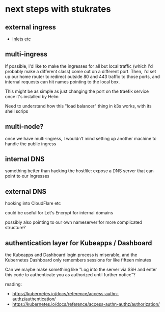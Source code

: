 # next steps with stukrates

## external ingress

- [inlets etc](jj6kc-7ktk0-w09qb-9qqh7-zk0rc)

## multi-ingress

If possible, I'd like to make the ingresses for all but local traffic (which I'd probably make a different class) come out on a different port. Then, I'd set up our home router to redirect outside 80 and 443 traffic to those ports, and internal requests can hit names pointing to the local box.

This might be as simple as just changing the port on the traefik service once it's installed by Helm

Need to understand how this "load balancer" thing in k3s works, with its shell scrips

## multi-node?

once we have multi-ingress, I wouldn't mind setting up another machine to handle the public ingress

## internal DNS

something better than hacking the hostfile: expose a DNS server that can point to our Ingresses

## external DNS

hooking into CloudFlare etc

could be useful for Let's Encrypt for internal domains

possibly also pointing to our own nameserver for more complicated structure?

## authentication layer for Kubeapps / Dashboard

the Kubeapps and Dashboard login process is miserable, and the Kubernetes Dashboard only remembers sessions for like fifteen minutes

Can we maybe make something like "Log into the server via SSH and enter this code to authenticate you as authorized until further notice"?

reading:

- https://kubernetes.io/docs/reference/access-authn-authz/authentication/
- https://kubernetes.io/docs/reference/access-authn-authz/authorization/
